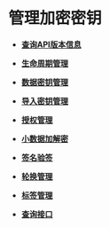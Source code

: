 # 管理加密密钥<a name="dew_02_0336"></a>

-   **[查询API版本信息](查询API版本信息.md)**  

-   **[生命周期管理](生命周期管理.md)**  

-   **[数据密钥管理](数据密钥管理.md)**  

-   **[导入密钥管理](导入密钥管理.md)**  

-   **[授权管理](授权管理.md)**  

-   **[小数据加解密](小数据加解密.md)**  

-   **[签名验签](签名验签.md)**  

-   **[轮换管理](轮换管理.md)**  

-   **[标签管理](标签管理.md)**  

-   **[查询接口](查询接口.md)**  


